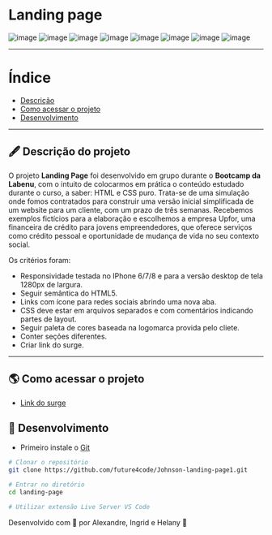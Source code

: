 # Landing page

![image](https://user-images.githubusercontent.com/71138743/125208375-52e2bf00-e268-11eb-9576-b714fee5332e.png)
![image](https://user-images.githubusercontent.com/71138743/125208020-73aa1500-e266-11eb-8db1-6e904e7c2bfb.png)
![image](https://user-images.githubusercontent.com/71138743/125208030-815f9a80-e266-11eb-9405-60edc20a7984.png)
![image](https://user-images.githubusercontent.com/71138743/125208042-92101080-e266-11eb-9d3c-0274c3d25a77.png)
![image](https://user-images.githubusercontent.com/71138743/125208050-9dfbd280-e266-11eb-8b33-cd0ca6466958.png)
![image](https://user-images.githubusercontent.com/71138743/125208315-fa132680-e267-11eb-8bbb-2c75033b8d98.png)
![image](https://user-images.githubusercontent.com/71138743/125208229-b3253100-e267-11eb-98c6-714ed43d208b.png)
![image](https://user-images.githubusercontent.com/71138743/125208070-c5eb3600-e266-11eb-9f55-0e9d4ac12904.png)

---

# Índice

- [Descrição](#-descrição-do-projeto)
- [Como acessar o projeto](#-como-acessar-o-projeto)
- [Desenvolvimento](#-desenvolvimento)

---

## 🖋 Descrição do projeto

O projeto **Landing Page** foi desenvolvido em grupo durante o **Bootcamp da Labenu**, com o intuito de colocarmos em prática o conteúdo estudado durante o curso, a saber: HTML e CSS puro. Trata-se de uma simulação onde fomos contratados para construir uma versão inicial simplificada de um website para um cliente, com um prazo de três semanas. Recebemos exemplos fictícios para a elaboração e escolhemos a empresa Upfor, uma financeira de crédito para jovens empreendedores, que oferece serviços como crédito pessoal e oportunidade de mudança de vida no seu contexto social. 

Os critérios foram: 
- Responsividade testada no IPhone 6/7/8 e para a versão desktop de tela 1280px de largura.
- Seguir semântica do HTML5.
- Links com ícone para redes sociais abrindo uma nova aba.
- CSS deve estar em arquivos separados e com comentários indicando partes de layout.
- Seguir paleta de cores baseada na logomarca provida pelo cliete.
- Conter seções diferentes.
- Criar link do surge.


---

## 🌎 Como acessar o projeto

- [Link do surge](https://projeto-upfour-labenu-johnson.surge.sh)

## 🚀 Desenvolvimento

- Primeiro instale o [Git](https://git-scm.com/)
```bash
# Clonar o repositório
git clone https://github.com/future4code/Johnson-landing-page1.git

# Entrar no diretório
cd landing-page

# Utilizar extensão Live Server VS Code
```


Desenvolvido com 🧡 por Alexandre, Ingrid e Helany 🤝
